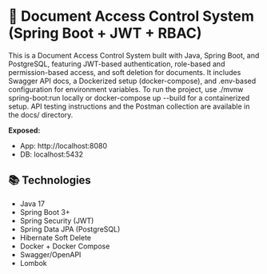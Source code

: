 # 📄 Document Access Control System (Spring Boot + JWT + RBAC)

This is a Document Access Control System built with Java, Spring Boot, and PostgreSQL,
featuring JWT-based authentication, role-based and permission-based access, and soft deletion for documents. 
It includes Swagger API docs, a Dockerized setup (docker-compose), and .env-based configuration for environment variables. 
To run the project, use ./mvnw spring-boot:run locally or docker-compose up --build for a containerized setup.
API testing instructions and the Postman collection are available in the docs/ directory.

**Exposed:**
- App: http://localhost:8080
- DB:  localhost:5432


## 📚 Technologies

- Java 17
- Spring Boot 3+
- Spring Security (JWT)
- Spring Data JPA (PostgreSQL)
- Hibernate Soft Delete
- Docker + Docker Compose
- Swagger/OpenAPI
- Lombok
